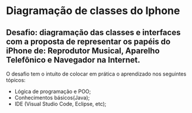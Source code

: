 # Diagramação de classes do Iphone
## Desafio: diagramação das classes e interfaces com a proposta de representar os papéis do iPhone de: Reprodutor Musical, Aparelho Telefônico e Navegador na Internet.
 O desafio tem o intuito de colocar em prática o aprendizado nos seguintes tópicos:
- Lógica de programação e POO;
- Conhecimentos básicos(Java);
- IDE (Visual Studio Code, Eclipse, etc);
